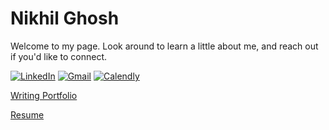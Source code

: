 <!--
**n-ghosh/n-ghosh** is a ✨ _special_ ✨ repository because its `README.md` (this file) appears on your GitHub profile.

Here are some ideas to get you started:

- 🔭 I’m currently working on ...
- 🌱 I’m currently learning ...
- 👯 I’m looking to collaborate on ...
- 🤔 I’m looking for help with ...
- 💬 Ask me about ...
- 📫 How to reach me: ...
- 😄 Pronouns: ...
- ⚡ Fun fact: ...
-->
# Nikhil Ghosh

Welcome to my page. Look around to learn a little about me, and reach out if you'd like to connect. 

[![LinkedIn](https://img.shields.io/badge/LinkedIn-blue?logo=linkedin&logoColor=white)](https://www.linkedin.com/in/n-ghosh)
[![Gmail](https://img.shields.io/badge/Gmail-red?logo=gmail&logoColor=white)](mailto:ng.nikhilghosh@gmail.com)
[![Calendly](https://img.shields.io/badge/Schedule_a_Call-blue?logo=calendar)](https://calendly.com/n-ghosh)

[Writing Portfolio](https://nghosh04.wixsite.com/nikhil-ghosh)

[Resume](https://drive.google.com/drive/folders/1Jfv9Iw-zI_-Kvru3bOwYmwdqdOgwBBKj?usp=share_link)

